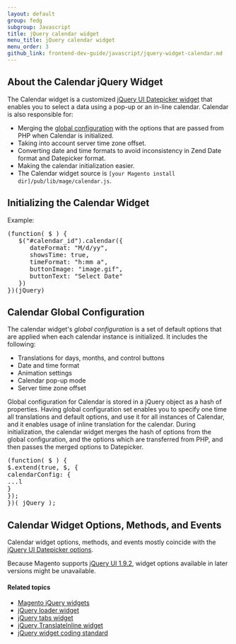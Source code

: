 ```yaml
---
layout: default
group: fedg
subgroup: Javascript
title: jQuery calendar widget
menu_title: jQuery calendar widget
menu_order: 3
github_link: frontend-dev-guide/javascript/jquery-widget-calendar.md
---
```


<h2 id="fedg_jquery-widget_calendar-overview">About the Calendar jQuery Widget</h2>

The Calendar widget is a customized <a href="http://api.jQueryui.com/datepicker/" target="_blank">jQuery UI Datepicker widget</a> that enables you to select a data using a pop-up or an in-line calendar. Calendar is also responsible for:

*	Merging the <a href="#fedg_calendar_config">global configuration</a> with the options that are passed from PHP when Calendar is initialized.
*	Taking into account server time zone offset.
*	Converting date and time formats to avoid inconsistency in Zend Date format and Datepicker format.
*	Making the calendar initialization easier.
*	The Calendar widget source is `[your Magento install dir]/pub/lib/mage/calendar.js`.

<h2 id="fedg_calendar_init">Initializing the Calendar Widget</h2>

Example:

<pre>(function( $ ) {
   $("#calendar_id").calendar({
      dateFormat: "M/d/yy",
      showsTime: true,
      timeFormat: "h:mm a",
      buttonImage: "image.gif",
      buttonText: "Select Date"
   })
})(jQuery)</pre>

<h2 id="fedg_calendar_config">Calendar Global Configuration</h2>

The calendar widget's *global configuration* is a set of default options that are applied when each calendar instance is initialized. It includes the following:

*	Translations for days, months, and control buttons
*	Date and time format
*	Animation settings
*	Calendar pop-up mode
*	Server time zone offset

Global configuration for Calendar is stored in a jQuery object as a hash of properties. Having global configuration set enables you to specify one time all translations and default options, and use it for all instances of Calendar, and it enables usage of inline translation for the calendar. During initialization, the calendar widget merges the hash of options from the global configuration, and the options which are transferred from PHP, and then passes the merged options to Datepicker.

<pre>(function( $ ) {
$.extend(true, $, {
calendarConfig: {
...l
}
});
})( jQuery );</pre>

<h2 id="fedg_calendar_options">Calendar Widget Options, Methods, and Events</h2>

Calendar widget options, methods, and events mostly coincide with the <a href="http://api.jqueryui.com/datepicker/" target="_blank">jQuery UI Datepicker options</a>.

<div class="bs-callout bs-callout-info" id="info">
  <p>Because Magento supports <a href="http://blog.jqueryui.com/2012/11/jquery-ui-1-9-2/" target="_blank">jQuery UI 1.9.2</a>, widget options available in later versions might be unavailable.</p>
</div>

#### Related topics

*	<a href="{{ site.gdeurl }}frontend-dev-guide/javascript/jquery-widgets-about.html">Magento jQuery widgets</a>
*	<a href="{{ site.gdeurl }}frontend-dev-guide/javascript/jquery-widget-loader.html">jQuery loader widget</a>
*	<a href="{{ site.gdeurl }}frontend-dev-guide/javascript/jquery-widget-tabs.html">jQuery tabs widget</a>
*	<a href="{{ site.gdeurl }}frontend-dev-guide/javascript/jquery-widget-translate-inline.html">jQuery TranslateInline widget</a>
*	<a href="{{ site.gdeurl }}coding-standards/jquery-widget-guidelines.html">jQuery widget coding standard</a>


